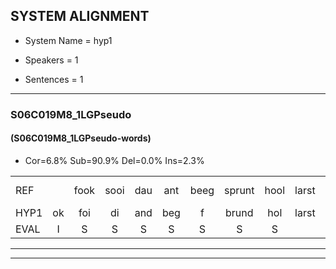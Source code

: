 
## SYSTEM ALIGNMENT

- System Name = hyp1

- Speakers = 1

- Sentences = 1

---

### S06C019M8_1LGPseudo

#### (S06C019M8_1LGPseudo-words)

- Cor=6.8%	Sub=90.9%	Del=0.0%	Ins=2.3%

|  |  |  |  |  |  |  |  |  |  |  |  |  |  |  |  |  |  |  |  |  |  |  |  |  |  |  |  |  |  |  |  |  |  |  |  |  |  |  |  |  |  |  |  |  |
|:--- |:---:|:---:|:---:|:---:|:---:|:---:|:---:|:---:|:---:|:---:|:---:|:---:|:---:|:---:|:---:|:---:|:---:|:---:|:---:|:---:|:---:|:---:|:---:|:---:|:---:|:---:|:---:|:---:|:---:|:---:|:---:|:---:|:---:|:---:|:---:|:---:|:---:|:---:|:---:|:---:|:---:|:---:|:---:|:---:|
| REF |  | fook | sooi | dau | ant | beeg | sprunt | hool | larst | vout*(hout) | zwoei | fam | * | rachts | vaap | sprieuw | keng*(ken) | swoers | doer | plirt | jien | blard | guul | hoekt | neeuw | * | noork | vid | zans | leum*(leeuw) | haans | spaai | sjalt | heik | sank*(zand) | sank | roen | frijk | eem | schard | grek*(griek) | dron | snaaf | stuid |
| HYP1 | ok | foi | di | and | beg | f | brund | hol | larst | hat | shoei | van | hech | rechts | fap | spreeuw | ken | swoord | door | pleert | jin | blart | gul | houkt | neew | r | noukt | vit | vonf | lew | hans | sprai | sialt | heik | sant | zank | roen | frejk | één | hart | rek | droom | snaf | stut |
| EVAL | I | S | S | S | S | S | S | S |  | S | S | S | S | S | S | S | S | S | S | S | S | S | S | S | S | S | S | S | S | S | S | S | S |  | S | S |  | S | S | S | S | S | S | S |
---

---
